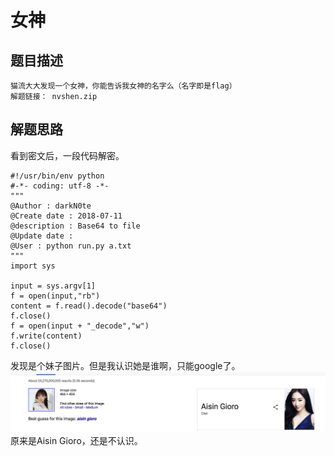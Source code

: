 # 女神

## 题目描述
```
猫流大大发现一个女神，你能告诉我女神的名字么（名字即是flag）
解题链接： nvshen.zip
```

## 解题思路
看到密文后，一段代码解密。
```
#!/usr/bin/env python
#-*- coding: utf-8 -*-
"""
@Author : darkN0te
@Create date : 2018-07-11
@description : Base64 to file
@Update date :   
@User : python run.py a.txt
"""  
import sys

input = sys.argv[1]
f = open(input,"rb")
content = f.read().decode("base64")
f.close()
f = open(input + "_decode","w")
f.write(content)
f.close()
```
发现是个妹子图片。但是我认识她是谁啊，只能google了。
![](2018-07-11-13-52-17.png)
原来是Aisin Gioro，还是不认识。